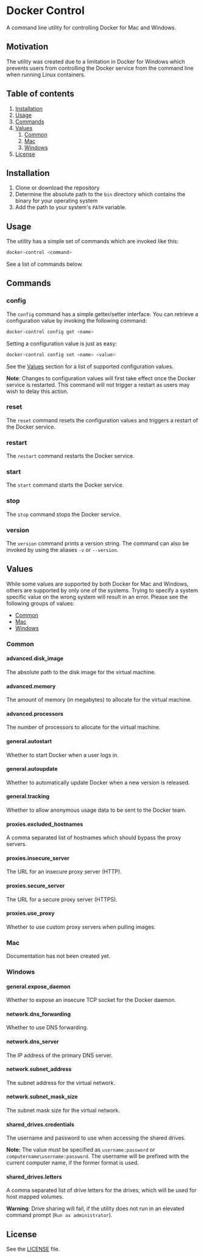 # Docker Control

A command line utility for controlling Docker for Mac and Windows.

## Motivation

The utility was created due to a limitation in Docker for Windows which prevents
users from controlling the Docker service from the command line when running
Linux containers.

## Table of contents

1. [Installation](#installation)
1. [Usage](#usage)
1. [Commands](#commands)
1. [Values](#values)
    1. [Common](#common)
    1. [Mac](#mac)
    1. [Windows](#windows)
1. [License](#license)

## Installation

1. Clone or download the repository
1. Determine the absolute path to the `bin` directory which contains the binary
   for your operating system
1. Add the path to your system's `PATH` variable.

## Usage

The utility has a simple set of commands which are invoked like this:

```bash
docker-control <command>
```

See a list of commands below.

## Commands

### config

The `config` command has a simple getter/setter interface. You can retrieve a
configuration value by invoking the following command:

```bash
docker-control config get <name>
```

Setting a configuration value is just as easy:

```bash
docker-control config set <name> <value>
```

See the [Values](#values) section for a list of supported configuration values.

**Note**: Changes to configuration values will first take effect once the Docker
service is restarted. This command will not trigger a restart as users may wish
to delay this action.

### reset

The `reset` command resets the configuration values and triggers a restart of
the Docker service.

### restart

The `restart` command restarts the Docker service.

### start

The `start` command starts the Docker service.

### stop

The `stop` command stops the Docker service.

### version

The `version` command prints a version string. The command can also be invoked
by using the aliases `-v` or `--version`.

## Values

While some values are supported by both Docker for Mac and Windows, others are
supported by only one of the systems. Trying to specify a system specific value
on the wrong system will result in an error. Please see the following groups of
values:

* [Common](#common)
* [Mac](#mac)
* [Windows](#windows)

### Common

#### advanced.disk_image

The absolute path to the disk image for the virtual machine.

#### advanced.memory

The amount of memory (in megabytes) to allocate for the virtual machine.

#### advanced.processors

The number of processors to allocate for the virtual machine.

#### general.autostart

Whether to start Docker when a user logs in.

#### general.autoupdate

Whether to automatically update Docker when a new version is released.

#### general.tracking

Whether to allow anonymous usage data to be sent to the Docker team.

#### proxies.excluded_hostnames

A comma separated list of hostnames which should bypass the proxy servers.

#### proxies.insecure_server

The URL for an insecure proxy server (HTTP).

#### proxies.secure_server

The URL for a secure proxy server (HTTPS).

#### proxies.use_proxy

Whether to use custom proxy servers when pulling images.

### Mac

Documentation has not been created yet.

### Windows

#### general.expose_daemon

Whether to expose an insecure TCP socket for the Docker daemon.

#### network.dns_forwarding

Whether to use DNS forwarding.

#### network.dns_server

The IP address of the primary DNS server.

#### network.subnet_address

The subnet address for the virtual network.

#### network.subnet_mask_size

The subnet mask size for the virtual network.

#### shared_drives.credentials

The username and password to use when accessing the shared drives.

**Note:** The value must be specified as `username:password` or
`computername\username:password`. The username will be prefixed with the current
computer name, if the former format is used.

#### shared_drives.letters

A comma separated list of drive letters for the drives, which will be used for
host mapped volumes.

**Warning**: Drive sharing will fail, if the utility does not run in an elevated
command prompt (`Run as administrator`).

## License

See the [LICENSE](LICENSE) file.
